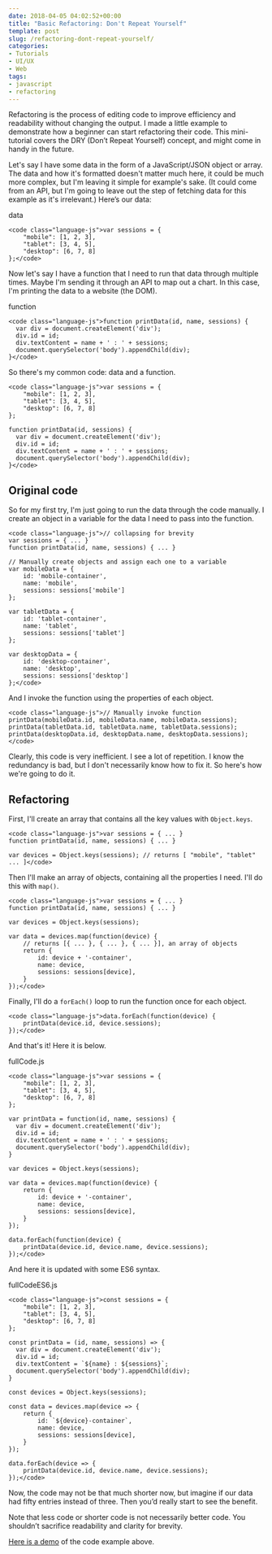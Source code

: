 ```yaml
---
date: 2018-04-05 04:02:52+00:00
title: "Basic Refactoring: Don't Repeat Yourself"
template: post
slug: /refactoring-dont-repeat-yourself/
categories:
- Tutorials
- UI/UX
- Web
tags:
- javascript
- refactoring
---
```



Refactoring is the process of editing code to improve efficiency and readability without changing the output. I made a little example to demonstrate how a beginner can start refactoring their code. This mini-tutorial covers the DRY (Don’t Repeat Yourself) concept, and might come in handy in the future. 

Let's say I have some data in the form of a JavaScript/JSON object or array. The data and how it's formatted doesn't matter much here, it could be much more complex, but I'm leaving it simple for example's sake. (It could come from an API, but I'm going to leave out the step of fetching data for this example as it's irrelevant.) Here’s our data:



data



    
    <code class="language-js">var sessions = {
        "mobile": [1, 2, 3],
        "tablet": [3, 4, 5],
        "desktop": [6, 7, 8]
    };</code>



Now let's say I have a function that I need to run that data through multiple times. Maybe I'm sending it through an API to map out a chart. In this case, I'm printing the data to a website (the DOM). 



function



    
    <code class="language-js">function printData(id, name, sessions) {
      var div = document.createElement('div');
      div.id = id;
      div.textContent = name + ' : ' + sessions;
      document.querySelector('body').appendChild(div);
    }</code>



So there's my common code: data and a function.


    
    <code class="language-js">var sessions = {
        "mobile": [1, 2, 3],
        "tablet": [3, 4, 5],
        "desktop": [6, 7, 8]
    };
    
    function printData(id, sessions) {
      var div = document.createElement('div');
      div.id = id;
      div.textContent = name + ' : ' + sessions;
      document.querySelector('body').appendChild(div);
    }</code>





## Original code



So for my first try, I'm just going to run the data through the code manually. I create an object in a variable for the data I need to pass into the function.


    
    <code class="language-js">// collapsing for brevity
    var sessions = { ... }                   
    function printData(id, name, sessions) { ... }
    
    // Manually create objects and assign each one to a variable
    var mobileData = {
        id: 'mobile-container',
        name: 'mobile',
        sessions: sessions['mobile']
    };
    
    var tabletData = {
        id: 'tablet-container',
        name: 'tablet',
        sessions: sessions['tablet']
    };
    
    var desktopData = {
        id: 'desktop-container',
        name: 'desktop',
        sessions: sessions['desktop']
    };</code>



And I invoke the function using the properties of each object.


    
    <code class="language-js">// Manually invoke function
    printData(mobileData.id, mobileData.name, mobileData.sessions);
    printData(tabletData.id, tabletData.name, tabletData.sessions);
    printData(desktopData.id, desktopData.name, desktopData.sessions);</code>



Clearly, this code is very inefficient. I see a lot of repetition. I know the redundancy is bad, but I don't necessarily know how to fix it. So here's how we're going to do it.



## Refactoring



First, I'll create an array that contains all the key values with `Object.keys`.


    
    <code class="language-js">var sessions = { ... }                   
    function printData(id, name, sessions) { ... }
    
    var devices = Object.keys(sessions); // returns [ "mobile", "tablet" ... ]</code>



Then I'll make an array of objects, containing all the properties I need. I'll do this with `map()`.


    
    <code class="language-js">var sessions = { ... }                   
    function printData(id, name, sessions) { ... }
    
    var devices = Object.keys(sessions);
     
    var data = devices.map(function(device) {
        // returns [{ ... }, { ... }, { ... }], an array of objects
        return {
            id: device + '-container',
            name: device,
            sessions: sessions[device],
        }
    });</code>



Finally, I'll do a `forEach()` loop to run the function once for each object.


    
    <code class="language-js">data.forEach(function(device) {
        printData(device.id, device.sessions);
    });</code>



And that's it! Here it is below.



fullCode.js



    
    <code class="language-js">var sessions = {
        "mobile": [1, 2, 3],
        "tablet": [3, 4, 5],
        "desktop": [6, 7, 8]
    };
    
    var printData = function(id, name, sessions) {
      var div = document.createElement('div');
      div.id = id;
      div.textContent = name + ' : ' + sessions;
      document.querySelector('body').appendChild(div);
    }
    
    var devices = Object.keys(sessions); 
    
    var data = devices.map(function(device) {
        return {
            id: device + '-container',
            name: device,
            sessions: sessions[device],
        }
    });
    
    data.forEach(function(device) {
        printData(device.id, device.name, device.sessions);
    });</code>



And here it is updated with some ES6 syntax.



fullCodeES6.js



    
    <code class="language-js">const sessions = {
        "mobile": [1, 2, 3],
        "tablet": [3, 4, 5],
        "desktop": [6, 7, 8]
    };
    
    const printData = (id, name, sessions) => {
      var div = document.createElement('div');
      div.id = id;
      div.textContent = `${name} : ${sessions}`;
      document.querySelector('body').appendChild(div);
    }
    
    const devices = Object.keys(sessions); 
    
    const data = devices.map(device => {
        return {
            id: `${device}-container`,
            name: device,
            sessions: sessions[device],
        }
    });
    
    data.forEach(device => {
        printData(device.id, device.name, device.sessions);
    });</code>



Now, the code may not be that much shorter now, but imagine if our data had fifty entries instead of three. Then you’d really start to see the benefit.

Note that less code or shorter code is not necessarily better code. You shouldn’t sacrifice readability and clarity for brevity.

[Here is a demo](https://codepen.io/taniarascia/pen/pLOLQX) of the code example above.		
